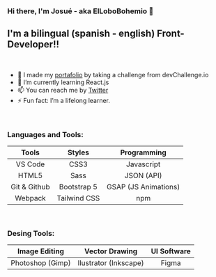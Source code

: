 ### Hi there, I'm Josué - aka ElLoboBohemio 👋

## I'm a bilingual (spanish - english) Front-Developer!!

<br />

- 🔭 I made my [portafolio][portafolio] by taking a challenge from devChallenge.io
- 🌱 I’m currently learning React.js
- 📫 You can reach me by [Twitter][twitter]
- ⚡ Fun fact: I’m a lifelong learner.

<br />

### Languages and Tools:

| Tools | Styles | Programming |
|     :---:      |     :---:      |     :---:      |
| VS Code | CSS3 | Javascript |
| HTML5 | Sass | JSON (API) |
| Git & Github | Bootstrap 5 | GSAP (JS Animations) |
| Webpack | Tailwind CSS | npm |

<br />

### Desing Tools:

| Image Editing | Vector Drawing | UI Software |
|     :---:      |     :---:      |     :---:      |
| Photoshop (Gimp) | Ilustrator (Inkscape) | Figma |


<br />

[portafolio]: https://github.com/ElLoboBohemio/Portafolio-devChallenge
[twitter]: https://twitter.com/BohemioLobo
